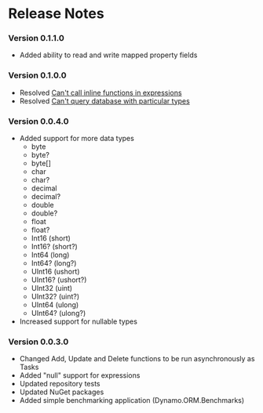 # Release Notes

### Version 0.1.1.0
* Added ability to read and write mapped property fields

### Version 0.1.0.0
* Resolved [Can't call inline functions in expressions](https://github.com/marcodafonseca/Dynamo.ORM/issues/1)
* Resolved [Can't query database with particular types](https://github.com/marcodafonseca/Dynamo.ORM/issues/2)

### Version 0.0.4.0
* Added support for more data types
  * byte
  * byte?
  * byte[]
  * char
  * char?
  * decimal
  * decimal?
  * double
  * double?
  * float
  * float?
  * Int16 (short)
  * Int16? (short?)
  * Int64 (long)
  * Int64? (long?)
  * UInt16 (ushort)
  * UInt16? (ushort?)
  * UInt32 (uint)
  * UInt32? (uint?)
  * UInt64 (ulong)
  * UInt64? (ulong?)
* Increased support for nullable types

### Version 0.0.3.0

* Changed Add, Update and Delete functions to be run asynchronously as Tasks
* Added "null" support for expressions
* Updated repository tests
* Updated NuGet packages
* Added simple benchmarking application (Dynamo.ORM.Benchmarks)

